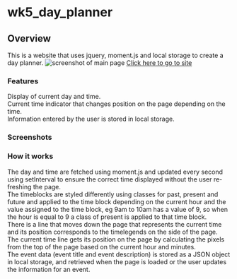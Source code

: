 # wk5_day_planner
## Overview
 This is a website that uses jquery, moment.js and local storage to create a day planner.
 ![screenshot of main page](./screenshots/)
 [Click here to go to site](https://nick75mowbray.github.io/wk5_day_planner/)
 ### Features
 Display of current day and time.\
 Current time indicator that changes position on the page depending on the time.\
 Information entered by the user is stored in local storage.
 ### Screenshots

### How it works
The day and time are fetched using moment.js and updated every second using setInterval to ensure the correct time displayed without the user re-freshing the page.\
The timeblocks are styled differently using classes for past, present and future and applied to the time block depending on the current hour and the value assigned to the time block, eg 9am to 10am has a value of 9, so when the hour is equal to 9 a class of present is applied to that time block.\
There is a line that moves down the page that represents the current time and its position corresponds to the timelegends on the side of the page.\
The current time line gets its position on the page by calculating the pixels from the top of the page based on the current hour and minutes.\
The event data (event title and event description) is stored as a JSON object in local storage, and retrieved when the page is loaded or the user updates the information for an event.
